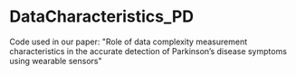 # DataCharacteristics_PD
Code used in our paper: "Role of data complexity measurement characteristics in the accurate detection of Parkinson’s disease symptoms using wearable sensors"
